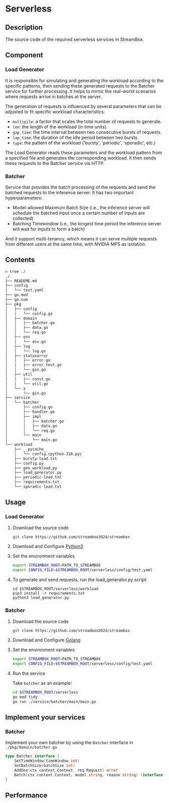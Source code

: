 # Serverless

## Description

The source code of the required serverless services in StreamBox.

## Component

### Load Generator
It is responsible for simulating and generating the workload according to the specific patterns, then sending these generated requests to the Batcher service for further processing. It helps to mimic the real-world scenarios where requests arrive in batches at the server.

The generation of requests is influenced by several parameters that can be adjusted to fit specific workload characteristics:

* `multipile`: a factor that scales the total number of requests to generate.
* `len`: the length of the workload (in time units).
* `gap_time`: the time interval between two consecutive bursts of requests.
* `lap_time`: the duration of the idle period between two bursts.
* `type`: the pattern of the workload ('bursty', 'periodic', 'sporadic', etc.)

The Load Generator reads these parameters and the workload pattern from a specified file and generates the corresponding workload. It then sends these requests to the Batcher service via HTTP.

### Batcher
Service that provides the batch processing of the requests and send the batched requests to the inference server. It has two important hyperparameters:

* Model-allowed Maximum Batch Size (i.e., the inference server will schedule the batched input once a certain number of inputs are collected)
* Batching Timewindow (i.e., the longest time period the inference server will wait for inputs to form a batch)

And it support multi-tenancy, which means it can serve multiple requests from different users at the same time, with NVIDIA MPS as isolation.

## Contents

```txt
> tree ./
./
├── READEME.md
├── config
│   └── test.yaml
├── go.mod
├── go.sum
├── pkg
│   ├── config
│   │   └── config.go
│   ├── domain
│   │   ├── batcher.go
│   │   ├── data.go
│   │   └── req.go
│   ├── env
│   │   └── env.go
│   ├── log
│   │   └── log.go
│   ├── statuserror
│   │   ├── error.go
│   │   ├── error_test.go
│   │   └── gin.go
│   ├── util
│   │   ├── const.go
│   │   └── util.go
│   └── x
│       └── gin.go
├── service
│   └── batcher
│       ├── config.go
│       ├── handler.go
│       ├── impl
│       │   ├── batcher.go
│       │   ├── data.go
│       │   └── req.go
│       └── main
│           └── main.go
└── workload
    ├── __pycache__
    │   └── config.cpython-310.pyc
    ├── bursty-load.txt
    ├── config.py
    ├── gen_workload.py
    ├── load_generator.py
    ├── periodic-load.txt
    ├── requirements.txt
    └── sporadic-load.txt
```

## Usage
### Load Generator
1. Download the source code

    ```bash
    git clone https://github.com/streambox2024/streambox
    ```
2. Download and Configure [Python3](https://www.python.org/downloads/)
3. Set the environment variables

    ```bash
    export STREAMBOX_ROOT=PATH_TO_STREAMBOX
    export CONFIG_FILE=$STREAMBOX_ROOT/serverless/config/test.yaml
    ```
4. To generate and send requests, run the load_generator.py script:

    ```shell
    cd $STREAMBOX_ROOT/serverless/workload
    pip3 install -r requirements.txt
    python3 load_generator.py
    ```    
### Batcher
1. Download the source code

    ```bash
    git clone https://github.com/streambox2024/streambox
    ```
2. Download and Configure [Golang](https://go.dev/doc/install)
3. Set the environment variables

    ```bash
    export STREAMBOX_ROOT=PATH_TO_STREAMBOX
    export CONFIG_FILE=$STREAMBOX_ROOT/serverless/config/test.yaml
    ```
4. Run the service

    Take `batcher` as an example:
    ```bash
    cd $STREAMBOX_ROOT/serverless
    go mod tidy
    go run ./service/batcher/main/main.go
    ```
## Implement your services
### Batcher
Implement your own batcher by using the `Batcher` interface in `./pkg/domain/batcher.go`
```go
type Batcher interface {
	SetTimeWindow(timeWindow int)
	SetBatchSize(batchSize int)
	AddOne(ctx context.Context, req Request) error
	Batch(ctx context.Context, model string, reason string) (interface{}, error)
}
```

## Performance